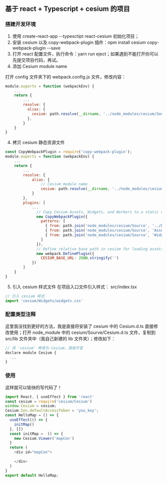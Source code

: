 ## 基于 react + Typescript + cesium 的项目

### 搭建开发环境

1. 使用 create-react-app --typesctipt react-cesium 初始化项目；
2. 安装 cesium 以及 copy-webpack-plugin 插件：npm install cesium copy-webpack-plugin --save
2. 打开 react 配置文件，执行命令：yarn run eject；如果遇到不能打开你可以先提交项目代码，再试。
3. 添加 Cesium module name

打开 config 文件夹下的 webpack.config.js 文件，修改内容：
```js
module.exports = function (webpackEnv) {
    ...
    return {
        ...
        resolve: {
          alias: {
            cesium: path.resolve(__dirname, '../node_modules/cesium/Source')
          },
        }
    }
}
```
4. 拷贝 cesium 静态资源文件

```js
const CopyWebpackPlugin = require('copy-webpack-plugin');
module.exports = function (webpackEnv) {
    ...
    return {
        ...
        resolve: {
            alias: {
                // Cesium module name
                cesium: path.resolve(__dirname, '../node_modules/cesium/Source')
            }
        },
        plugins: [
            ...
              // Copy Cesium Assets, Widgets, and Workers to a static directory
              new CopyWebpackPlugin({
                patterns: [
                  { from: path.join('node_modules/cesium/Source', '../Build/Cesium/Workers'), to: 'Workers' },
                  { from: path.join('node_modules/cesium/Source', 'Assets'), to: 'Assets' },
                  { from: path.join('node_modules/cesium/Source', 'Widgets'), to: 'Widgets' }
                ]
              }),
              // Define relative base path in cesium for loading assets
              new webpack.DefinePlugin({
                CESIUM_BASE_URL: JSON.stringify('')
            })
        ]
    }
}

```
5. 引入 cesium 样式文件
在项目入口文件引入样式：
src/index.tsx
```js
// 引入 cesium 样式
import 'cesium/Widgets/widgets.css'
```
### 配置类型注释

这里我没找到更好的方法，我是直接将安装了 cesium 中的 Cesium.d.ts 直接修改使用；打开 node_module 中的 cesium/Sourve/Cesium.d.ts 文件，复制到 src/lib 文件夹中（我自己新建的 lib 文件夹）；修改如下：

```js
// 将 'cesium' 修改为 Cesium，其他不变
declare module Cesium {
  ...
}
```

### 使用

这样就可以愉快的写代码了！

```js
import React, { useEffect } from 'react'
const cesium = require('cesium/Cesium')
window.Cesium = cesium;
Cesium.Ion.defaultAccessToken = 'you_key';
const HelloMap = () => {
  useEffect(() => {
    initMap()
  }, [])
  const initMap =  () => {
    new Cesium.Viewer('mapCon')
  }
  return (
    <div id="mapCon">
      
    </div>
  )
}
export default HelloMap;
```